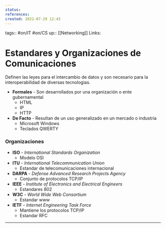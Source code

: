 ```yaml
---
status:
references:
created: 2022-07-29 12:43
---
```

tags:: #on/IT #on/CS 
up:: [[Networking]]
Links: 
# Estandares y Organizaciones de Comunicaciones
Definen las leyes para el intercambio de datos y son necesario para la interoperabilidad de diversas tecnologias.
- **Formales** -  Son desarrollados por una organización o ente gubernamental
	- HTML
	- IP
	- HTTP
- **De Facto** - Resultan de un uso generalizado en un mercado o industria
	- Microsoft Windows
	- Teclados QWERTY

### Organizaciones
- **ISO** - *International Standards Organization*
	- Modelo OSI
- **ITU** - *International Telecommunication Union*
	- Estandar de telecomunicaciones internacional
- **DARPA** - *Defense Advanced Research Projects Agency*
	- Conjunto de protocolos TCP/IP
- **IEEE** - *Institute of Electronics and Electrical Engineers*
	- Estandares 802
- **W3C** - *World Wide Web Consortium*
	- Estandar www
- **IETF** - *Internet Engineering Task Force*
	- Mantiene los protocolos TCP/IP
	- Estandar RFC
___
